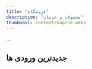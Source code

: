 ```yaml
---
title: "فروشگاه"
description: "محصولات و خدمات"
thumbnail: content/bagche.webp
---
```


...
<PageIntro />

## جدیدترین ورودی ها

<PostArchives path="/shop/"/>
